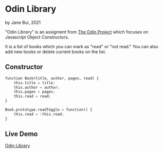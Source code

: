 # Odin Library

by Jane Bui, 2021

"Odin Library" is an assigment from [The Odin Project](https://www.theodinproject.com/paths/full-stack-javascript/courses/javascript/lessons/library) which focuses on Javascript Object Constructors.

It is a list of books which you can mark as "read" or "not read." You can also add new books or delete current books on the list.


## Constructor

```python
function Book(title, author, pages, read) {
    this.title = title;
    this.author = author;
    this.pages = pages;
    this.read = read;
}

Book.prototype.readToggle = function() {
    this.read = !this.read;
}
```

## Live Demo
[Odin Library](https://janebui.github.io/odin-library/)
